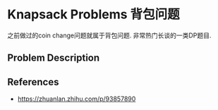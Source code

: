 # Knapsack Problems 背包问题

之前做过的coin change问题就属于背包问题. 非常热门长谈的一类DP题目. 

## **Problem Description**



## References
- https://zhuanlan.zhihu.com/p/93857890

